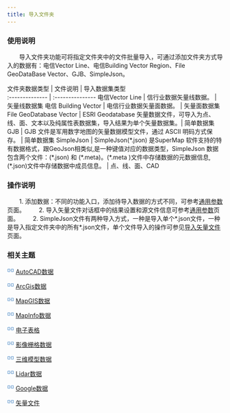 ```yaml
---
title: 导入文件夹
---
```


### 使用说明

　　导入文件夹功能可将指定文件夹中的文件批量导入，可通过添加文件夹方式导入的数据有：电信Vector Line、电信Building Vector Region、File GeoDataBase Vector、GJB、SimpleJson。

 文件夹数据类型           | 文件说明      | 导入数据集类型                
 :-------------- | :--------------- 
 电信Vector Line | 信行业数据矢量线数据。 | 矢量线数据集
 电信 Building Vector | 电信行业数据矢量面数据。  | 矢量面数据集
 File GeoDatabase Vector  |  ESRI Geodatabase 矢量数据文件，可导入为点、线、面、文本以及纯属性表数据集，导入结果为单个矢量数据集。| 简单数据集
 GJB | GJB 文件是军用数字地图的矢量数据模型文件，通过 ASCII 明码方式保存。  | 简单数据集
 SimpleJson | SimpleJson(\*.json) 是SuperMap 软件支持的特有数据格式，跟GeoJson相类似,是一种键值对应的数据类型，SimpleJson 数据包含两个文件：(\*.json) 和 (\*.meta)。(\*.meta )文件中存储数据的元数据信息,(\*.json)文件中存储数据中成员信息。 | 点、线、面、CAD

### 操作说明

　　1. 添加数据：不同的功能入口，添加待导入数据的方式不同，可参考[通用参数](GeneraParameters.html)页面。
　　2. 导入矢量文件对话框中的结果设置和源文件信息可参考[通用参数](GeneraParameters.html)页面。
　　2. SimpleJson文件有两种导入方式，一种是导入单个\*.json文件，一种是导入指定文件夹中的所有\*.json文件，单个文件导入的操作可参见[导入矢量文件](ImportVectorFiles.html)页面。


### 相关主题

![](img/smalltitle.png) [AutoCAD数据](ImportAutoCAD.html)

![](img/smalltitle.png) [ArcGis数据](ImportArcGIS.html)

![](img/smalltitle.png) [MapGIS数据](ImportMapGIS.html)

![](img/smalltitle.png) [MapInfo数据](ImportMapInfo.html)

![](img/smalltitle.png) [电子表格](ImportTable.html)

![](img/smalltitle.png) [影像栅格数据](ImportIMG.html)

![](img/smalltitle.png) [三维模型数据](ImportModel.html)

![](img/smalltitle.png) [Lidar数据](ImportLidar.html)

![](img/smalltitle.png) [Google数据](ImportKML.html)

![](img/smalltitle.png) [矢量文件](ImportVectorFiles.html)




